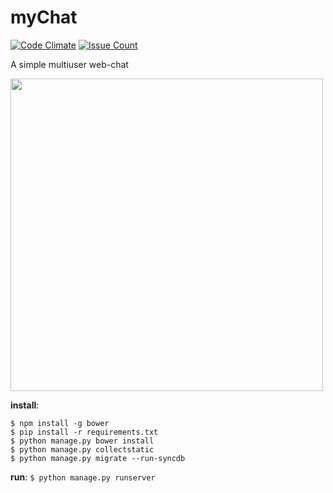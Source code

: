 # myChat
[![Code Climate](https://codeclimate.com/github/Drapegnik/myChat/badges/gpa.svg)](https://codeclimate.com/github/Drapegnik/myChat) [![Issue Count](https://codeclimate.com/github/Drapegnik/myChat/badges/issue_count.svg)](https://codeclimate.com/github/Drapegnik/myChat)

A simple multiuser web-chat

<img width=500px src="http://res.cloudinary.com/dzsjwgjii/image/upload/v1463062086/chat.png"/>

**install**:  
```
$ npm install -g bower
$ pip install -r requirements.txt
$ python manage.py bower install
$ python manage.py collectstatic
$ python manage.py migrate --run-syncdb
```


**run**:  ```$ python manage.py runserver```
